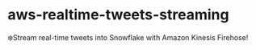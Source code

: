 # aws-realtime-tweets-streaming
❄️Stream real-time tweets into Snowflake with Amazon Kinesis Firehose!
